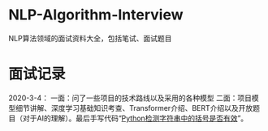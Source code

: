 # NLP-Algorithm-Interview
NLP算法领域的面试资料大全，包括笔试、面试题目
# 面试记录
2020-3-4：
一面：问了一些项目的技术路线以及采用的各种模型
二面：项目模型细节讲解、深度学习基础知识考查、Transformer介绍、BERT介绍以及开放题目（对于AI的理解）。最后手写代码“[Python检测字符串中的括号是否有效](https://github.com/Vincent131499/NLP-Algorithm-Interview/tree/master/剑指offer-python版/扩展题-检测字符串中的括号是否有效.md)”。


